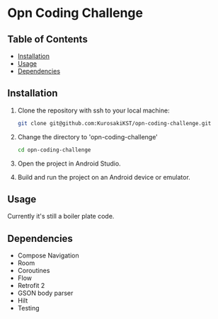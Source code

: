 # Opn Coding Challenge

## Table of Contents

- [Installation](#installation)
- [Usage](#usage)
- [Dependencies](#dependencies)

## Installation

1. Clone the repository with ssh to your local machine:

    ```bash
    git clone git@github.com:KurosakiKST/opn-coding-challenge.git
    ```

2. Change the directory to 'opn-coding-challenge'

   ```bash
   cd opn-coding-challenge
   ```

3. Open the project in Android Studio.

4. Build and run the project on an Android device or emulator.

## Usage

Currently it's still a boiler plate code.

## Dependencies

- Compose Navigation
- Room
- Coroutines
- Flow
- Retrofit 2
- GSON body parser
- Hilt
- Testing
